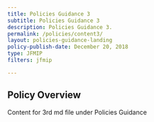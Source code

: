 ```yaml
---
title: Policies Guidance 3
subtitle: Policies Guidance 3
description: Policies Guidance 3. 
permalink: /policies/content3/
layout: policies-guidance-landing
policy-publish-date: December 20, 2018
type: JFMIP
filters: jfmip

---
```

## Policy Overview ##


Content for 3rd md file under Policies Guidance
